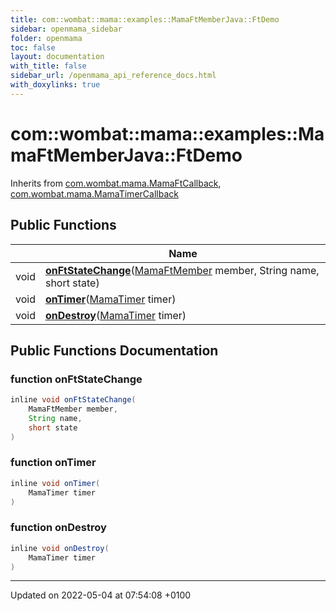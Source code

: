 ```yaml
---
title: com::wombat::mama::examples::MamaFtMemberJava::FtDemo
sidebar: openmama_sidebar
folder: openmama
toc: false
layout: documentation
with_title: false
sidebar_url: /openmama_api_reference_docs.html
with_doxylinks: true
---
```


# com::wombat::mama::examples::MamaFtMemberJava::FtDemo





Inherits from [com.wombat.mama.MamaFtCallback](classcom_1_1wombat_1_1mama_1_1MamaFtCallback.html), [com.wombat.mama.MamaTimerCallback](interfacecom_1_1wombat_1_1mama_1_1MamaTimerCallback.html)

## Public Functions

|                | Name           |
| -------------- | -------------- |
| void | **[onFtStateChange](classcom_1_1wombat_1_1mama_1_1examples_1_1MamaFtMemberJava_1_1FtDemo.html#function-onftstatechange)**([MamaFtMember](classcom_1_1wombat_1_1mama_1_1MamaFtMember.html) member, String name, short state) |
| void | **[onTimer](classcom_1_1wombat_1_1mama_1_1examples_1_1MamaFtMemberJava_1_1FtDemo.html#function-ontimer)**([MamaTimer](classcom_1_1wombat_1_1mama_1_1MamaTimer.html) timer) |
| void | **[onDestroy](classcom_1_1wombat_1_1mama_1_1examples_1_1MamaFtMemberJava_1_1FtDemo.html#function-ondestroy)**([MamaTimer](classcom_1_1wombat_1_1mama_1_1MamaTimer.html) timer) |

## Public Functions Documentation

### function onFtStateChange

```java
inline void onFtStateChange(
    MamaFtMember member,
    String name,
    short state
)
```


### function onTimer

```java
inline void onTimer(
    MamaTimer timer
)
```


### function onDestroy

```java
inline void onDestroy(
    MamaTimer timer
)
```


-------------------------------

Updated on 2022-05-04 at 07:54:08 +0100